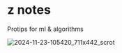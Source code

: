 # z notes

Protips for ml &amp; algorithms


![2024-11-23-105420_711x442_scrot](https://github.com/user-attachments/assets/426cc2a1-cf4c-4ea4-9e7e-69280000772d)

